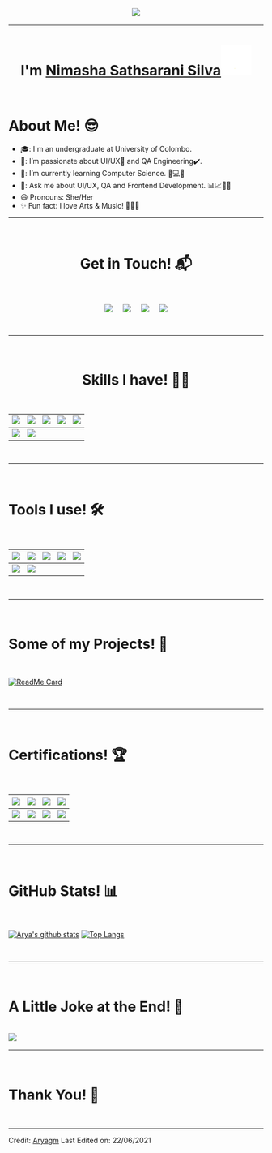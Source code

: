 <p align="center">
  <img src="https://miro.medium.com/max/2048/1*OohqW5DGh9CQS4hLY5FXzA.png" height="230"/>
</p>
<hr>
<h1 align="center">I'm <a href="https://github.com/Aryagm">Nimasha Sathsarani Silva<a><img src="https://github.com/Kathryn-Jie/Kathryn-Jie/blob/main/wave.gif" width="60px"/></h1>
<Br>
<h1>About Me! 😎</h1>

- 🎓: I'm an undergraduate at University of Colombo.
- 🔭: I’m passionate about UI/UX🎨 and QA Engineering✔️.
- 🌱: I’m currently learning Computer Science. 🧠💻🤖
- 💬: Ask me about UI/UX, QA and Frontend Development. 📊📈🤖🧠
- 😄  Pronouns: She/Her
- ✨  Fun fact: I love Arts & Music! 👩‍🎨🎼
  
<hr>
<Br>
<h1 align="center">Get in Touch! 📬</h1>
<Br>
<p align="center">
<a href="https://www.linkedin.com/in/nimasha-sathsarani-silva-6300aa226/" target="blank"><img align="center" src="https://img.shields.io/badge/Nimasha%20Sathsarani%20Silva-0077B5?style=for-the-badge&logo=linkedin&logoColor=white" /></a> &nbsp;&nbsp;&nbsp;  <a href="mailto:sathsarani.masha21@gmail.com" target="blank"><img align="center" src="https://img.shields.io/badge/sathsarani.masha21@gmail.com-D14836?style=for-the-badge&logo=gmail&logoColor=white" /></a>    &nbsp;&nbsp;&nbsp;       <a href="https://github.com/SilvaBNS" target="blank"><img align="center" src="https://img.shields.io/badge/SilvaBNS-100000?style=for-the-badge&logo=github&logoColor=white" /></a> &nbsp;&nbsp;&nbsp;       <a href="https://www.behance.net/nimashasathsar1" target="blank"><img align="center" src="https://img.shields.io/badge/Nimasha Sathsarani Silva-1769FF?style=for-the-badge&logo=behance&logoColor=white" /></a>
</p>
  
<Br>
<hr>
<Br>
<h1 align="center">Skills I have! 🤸‍♂</h1>
<Br>
  
|![](https://img.shields.io/badge/UI%2FUX%20Design-8A2BE2?style=for-the-badge)|![](https://img.shields.io/badge/User%20Research-9370DB?style=for-the-badge)|![](https://img.shields.io/badge/Wireframing-4B0082?style=for-the-badge)|![](https://img.shields.io/badge/Prototyping-6A0DAD?style=for-the-badge)|![](https://img.shields.io/badge/Frontend%20Developmet-9400D3?style=for-the-badge)|
|---|---|---|---|---|
|![](https://img.shields.io/badge/QA%20Engineering-1E90FF?style=for-the-badge)|![](https://img.shields.io/badge/Manual%20Testing-00008B?style=for-the-badge)|



  
  
<Br>
<hr>
<Br>
<h1>Tools I use! 🛠️</h1>
<Br>
 
|![](https://img.shields.io/badge/HTML-E34F26?style=for-the-badge&logo=html5&logoColor=white)|![](https://img.shields.io/badge/CSS-1572B6?style=for-the-badge&logo=css3&logoColor=white)|![](https://img.shields.io/badge/JavaScript-F7DF1C?style=for-the-badge&logo=javascript&logoColor=black)|![](https://img.shields.io/badge/React-61DAFB?style=for-the-badge&logo=react&logoColor=black)|![](https://img.shields.io/badge/Figma-F24E1E?style=for-the-badge&logo=figma&logoColor=white)|
|---|---|---|---|---|
|![](https://img.shields.io/badge/Selenium-43B02A?style=for-the-badge&logo=selenium&logoColor=white)|![](https://img.shields.io/badge/And%20More!-yellow?style=for-the-badge)|

  

<Br>
<hr>
<Br>
<h1>Some of my Projects! 🎨</h1>
<Br>
  
[![ReadMe Card](https://github-readme-stats.vercel.app/api/pin/?username=Aryagm&repo=California_Housing_Prices)](https://github.com/Aryagm/California_Housing_Prices)

<Br>
<hr>
<Br>
<h1>Certifications! 🏆</h1>
<Br>
  
|[![](https://img.shields.io/badge/Introduction%20to%20Python-red?style=for-the-badge)](https://raw.githubusercontent.com/Aryagm/Aryagm/main/Certificates/Introduction%20to%20Python-1.jpg)|[![](https://img.shields.io/badge/Intermediate%20Python-blue?style=for-the-badge)](https://raw.githubusercontent.com/Aryagm/Aryagm/main/Certificates/Intermediate%20Python-1.jpg)|[![](https://img.shields.io/badge/Machine%20Learning%20for%20Everyone-green?style=for-the-badge)](https://raw.githubusercontent.com/Aryagm/Aryagm/main/Certificates/Machine%20Learning%20for%20Everyone-1.jpg)|[![](https://img.shields.io/badge/Data%20Science%20Toolbox%20-I-orange?style=for-the-badge)](https://github.com/Aryagm/Aryagm/blob/main/Certificates/Data%20Science%20Toolbox%20-%20I-1.jpg)|
|---|---|---|---|
|[![](https://img.shields.io/badge/Data%20Science%20Toolbox%20-II-orange?style=for-the-badge)](https://github.com/Aryagm/Aryagm/blob/main/Certificates/Data%20Science%20Toolbox%20-%20II-1.jpg)|[![](https://img.shields.io/badge/Statistical%20Thinking%20in%20Python-purple?style=for-the-badge)](https://raw.githubusercontent.com/Aryagm/Aryagm/main/Certificates/Statistical%20Thinking%20in%20Python-1.jpg)|[![](https://img.shields.io/badge/Supervized%20Learning%20with%20Sklearn-red?style=for-the-badge)](https://raw.githubusercontent.com/Aryagm/Aryagm/main/Certificates/Supervized%20Learning%20with%20Scikit-Learn-1.jpg)|[![](https://img.shields.io/badge/More%20on%20the%20Way!-yellow?style=for-the-badge)](https://github.com/Aryagm)|
  
 

<Br>
<hr>
<Br>
<h1>GitHub Stats! 📊</h1>
<Br>
  
[![Arya's github stats](https://github-readme-stats.vercel.app/api?username=Aryagm&show_icons=true&theme=merko)](https://github.com/Aryagm/github-readme-stats) [![Top Langs](https://github-readme-stats.vercel.app/api/top-langs/?username=Aryagm&layout=compact&theme=merko)](https://github.com/Aryagm/github-readme-stats)

 
<Br>
<hr>
<Br>
<h1>A Little Joke at the End! 🤣</h1>
<Br>
  
<img src="https://ih1.redbubble.net/image.471887531.0381/raf,750x1000,075,t,000000:44f0b734a5.u4.jpg"/>
  
  
  
<Br>
<hr>
<Br>
<h1>Thank You! 🤵 </h1>
<Br>

------
  
Credit: [Aryagm](https://github.com/Aryagm)
Last Edited on: 22/06/2021
